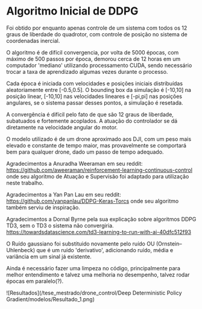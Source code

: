 # Algoritmo Inicial de DDPG

Foi obtido por enquanto apenas controle de um sistema com todos os 12 graus de liberdade do quadrotor, com controle de posição no sistema de coordenadas inercial.

O algoritmo é de difícil convergencia, por volta de 5000 épocas, com máximo de 500 passos por época, demorou cerca de 12 horas em um computador 'mediano' utilizando processamento CUDA, sendo necessário trocar a taxa de aprendizado algumas vezes durante o processo.

Cada época é iniciada com velocidades e posições iniciais distribuídas aleatoriamente entre [-0.5,0.5]. O bounding box da simulação é [-10,10] na posição linear, [-10,10] nas velocidades lineares e [-pi,pi] nas posições angulares, se o sistema passar desses pontos, a simulação é resetada.

A convergência é difícil pelo fato de que são 12 graus de liberdade, subatuados e fortemente acoplados. A atuação do controlador se dá diretamente na velocidade angular do motor.

O modelo utilizado é de um drone aproximado aos DJI, com um peso mais elevado e constante de tempo maior, mas provavelmente se comportará bem para qualquer drone, dado um passo de tempo adequado.

Agradecimentos a Anuradha Weeraman em seu reddit: https://github.com/aweeraman/reinforcement-learning-continuous-control onde seu algoritmo de Atuação e Supervisão foi adaptado para utilização neste trabalho.

Agradecimentos a Yan Pan Lau em seu reddit: https://github.com/yanpanlau/DDPG-Keras-Torcs onde seu algoritmo também serviu de inspiração.

Agradecimentos a Dornal Byrne pela sua explicação sobre algoritmos DDPG TD3, sem o TD3 o sistema não convergiria. https://towardsdatascience.com/td3-learning-to-run-with-ai-40dfc512f93

O Ruído gaussiano foi substituido novamente pelo ruído OU (Ornstein–Uhlenbeck) que é um ruído 'derivativo', adicionando ruído, média e variância em um sinal já existente.

Ainda é necessário fazer uma limpeza no código, principalmente para melhor entendimento e talvez uma melhoria no desempenho, talvez rodar épocas em paralelo(?).

![Resultados](/tese_mestrado/drone_control/Deep Deterministic Policy Gradient/modelos/Resultado_1.png)


